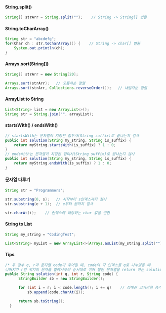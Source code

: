 #### String.split()
```java
String[] strArr = String.split("");    // String -> String[] 변환
```

#### String.toCharArray()
```java
String str = "abcdefg";
for(Char ch : str.toCharArray()) {    // String -> char[] 변환
    System.out.println(ch);
}
```

#### Arrays.sort(String[])
```java
String[] strArr = new String[20];

Arrays.sort(strArr);   // 오름차순 정렬
Arrays.sort(strArr, Collections.reverseOrder());   // 내림차순 정렬
```

#### ArrayList to String
```java
List<String> list = new ArrayList<>();
String str = String.join("", arrayList);
```

#### startsWith() / endsWith()
```java
// startsWith는 문자열이 지정된 접두사(String suffix)로 끝나는지 검사
public int solution(String my_string, String is_suffix) {
    return myString.startsWith(is_suffix) ? 1 : 0;
}
// endsWith는 문자열이 지정된 접미사(String suffix)로 끝나는지 검사
public int solution(String my_string, String is_suffix) {
    return myString.endsWith(is_suffix) ? 1 : 0;
}
```


#### 문자열 다루기
```java
String str = "Programmers";

str.substring(0, s);   // 시작부터 s인덱스까지 절사
str.substring(e + 1);  // e부터 끝까지 절사

str.charAt(i);    // 인덱스에 해당하는 char 값을 반환
```

#### String to List
```java
String my_string = "CodingTest";

List<String> myList = new ArrayList<>(Arrays.asList(my_string.split("")));
```

#### Tips
```java
/* 두 정수 q, r과 문자열 code가 주어질 때, code의 각 인덱스를 q로 나누었을 때
나머지가 r인 위치의 문자를 앞에서부터 순서대로 이어 붙인 문자열을 return 하는 solution 함수를 작성하라 */
public String solution(int q, int r, String code) {
      StringBuilder sb = new StringBuilder();

      for (int i = r; i < code.length(); i += q)    // 정해진 크기만큼 증가한다면 i+=q로 q만큼 증가하게 사용할 수 있다
          sb.append(code.charAt(i));

      return sb.toString();
  }
```